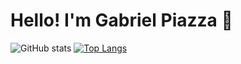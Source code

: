 # Hello! I'm Gabriel Piazza 👋
  ![GitHub stats](https://github-readme-stats.vercel.app/api?username=gpbPiazza&theme=tokyonight&show_icons=true)
  [![Top Langs](https://github-readme-stats.vercel.app/api/top-langs/?username=gpbPiazza&theme=tokyonight&show_icons=true&layout=pie)](https://github.com/anuraghazra/github-readme-stats)

